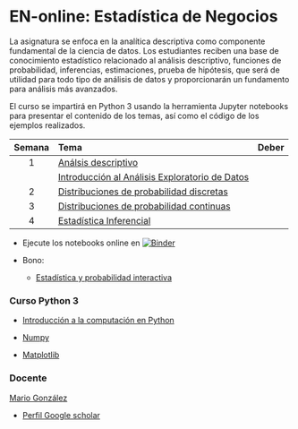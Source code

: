# EN-online: Estadística de Negocios

La asignatura se enfoca en la analítica descriptiva como componente fundamental de la ciencia de datos. Los estudiantes reciben una base de conocimiento estadístico relacionado al análisis descriptivo, funciones de probabilidad, inferencias, estimaciones, prueba de hipótesis, que será de utilidad para todo tipo de análisis de datos y proporcionarán un fundamento para análisis más avanzados.

El curso se impartirá en Python 3 usando la herramienta Jupyter notebooks para presentar el contenido de los temas, así como el código de los ejemplos realizados. 

| Semana | Tema | Deber     |
| :---:  | :---------------------------------------------   | :------------ |
| 1      | [Análsis descriptivo](https://nbviewer.org/github/marsgr6/EN-online/blob/main/descriptive_statistics.ipynb) |    |
|        | [Introducción al Análisis Exploratorio de Datos](https://nbviewer.org/github/marsgr6/EN-online/blob/main/exploratory_data_analysis.ipynb) |
| 2      | [Distribuciones de probabilidad discretas](https://nbviewer.org/github/marsgr6/EN-online/blob/main/discrete_distributions.ipynb) |    |
| 3      | [Distribuciones de probabilidad continuas](https://nbviewer.org/github/marsgr6/EN-online/blob/main/continuous_distributions.ipynb) |   |
| 4      | [Estadística Inferencial](https://nbviewer.org/github/marsgr6/EN-online/blob/main/statistical_inference.ipynb) |   |


- Ejecute los notebooks online en [![Binder](https://mybinder.org/badge_logo.svg)](https://mybinder.org/v2/gh/marsgr6/EN-online/HEAD)

- Bono: 
  - [Estadística y probabilidad interactiva](http://en-interactive.herokuapp.com)

### Curso Python 3

- [Introducción a la computación en Python](https://marsgr6.github.io/presentations/ICP2021/index.html)

- [Numpy](https://anaconda.org/marsgr6/numpy/notebook)

- [Matplotlib](https://anaconda.org/marsgr6/matplotlib/notebook)
  
### Docente

[Mario González](http://investigacion.udla.edu.ec/udla_teams/mario-gonzalez/)

- [Perfil Google scholar](https://scholar.google.co.uk/citations?user=cmuZCwsAAAAJ&hl=en)